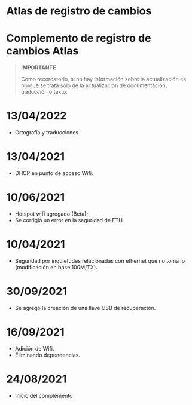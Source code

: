 # Atlas de registro de cambios

# Complemento de registro de cambios Atlas

>**IMPORTANTE**
>
>Como recordatorio, si no hay información sobre la actualización es porque se trata solo de la actualización de documentación, traducción o texto.

# 13/04/2022

- Ortografía y traducciones

# 13/04/2021

- DHCP en punto de acceso Wifi.

# 10/06/2021

- Hotspot wifi agregado (Beta);
- Se corrigió un error en la seguridad de ETH.

# 10/04/2021

- Seguridad por inquietudes relacionadas con ethernet que no toma ip (modificación en base 100M/TX).

# 30/09/2021

- Se agregó la creación de una llave USB de recuperación.

# 16/09/2021

- Adición de Wifi.
- Eliminando dependencias.

# 24/08/2021

- Inicio del complemento
